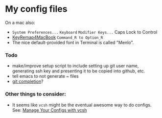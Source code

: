 # My config files

On a mac also:
 * `System Preferences...` `Keyboard` `Modifier Keys...` Caps Lock to Control
 * [KeyRemap4MacBook](https://pqrs.org/macosx/keyremap4macbook/) `Command_R to Option_R`
 * The nice default-provided font in Terminal is called "Menlo".

### Todo

 * make/improve setup script to include setting up git user name, generating ssh key and presenting it to be copied into github, etc.
 * tell emacs to not generate ~ files
 * [git completion](https://github.com/git/git/blob/master/contrib/completion/git-completion.bash)?

### Other things to consider:

 * It seems like `vcsh` might be the eventual awesome way to do configs. See:
   [Manage Your Configs with vcsh](http://www.linuxjournal.com/content/manage-your-configs-vcsh)
